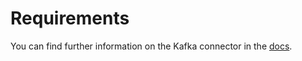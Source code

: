 # Requirements
<!-- to be updated -->
You can find further information on the Kafka connector in the [docs](https://docs.open-metadata.org/connectors/database/presto).